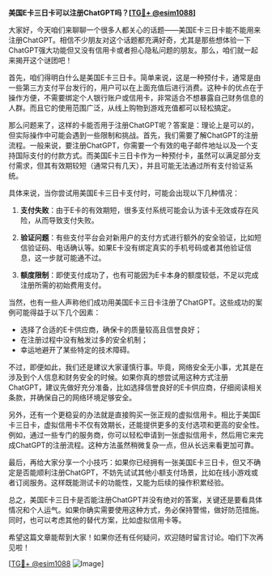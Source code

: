 **美国E卡三日卡可以注册ChatGPT吗？[[TG💪+ @esim1088](https://t.me/s/esim1088)]**

大家好，今天咱们来聊聊一个很多人都关心的话题——美国E卡三日卡能不能用来注册ChatGPT。相信不少朋友对这个话题都充满好奇，尤其是那些想体验一下ChatGPT强大功能但又没有信用卡或者担心隐私问题的朋友。那么，咱们就一起来揭开这个谜团吧！

首先，咱们得明白什么是美国E卡三日卡。简单来说，这是一种预付卡，通常是由一些第三方支付平台发行的，用户可以在上面充值后进行消费。这种卡的优点在于操作方便，不需要绑定个人银行账户或信用卡，非常适合不想暴露自己财务信息的人群。而且它的使用范围广泛，从线上购物到游戏充值都可以轻松搞定。

那么问题来了，这样的卡能否用于注册ChatGPT呢？答案是：理论上是可以的，但实际操作中可能会遇到一些限制和挑战。首先，我们需要了解ChatGPT的注册流程。一般来说，要注册ChatGPT，你需要一个有效的电子邮件地址以及一个支持国际支付的付款方式。而美国E卡三日卡作为一种预付卡，虽然可以满足部分支付需求，但其有效期较短（通常只有几天），并且可能无法通过所有支付验证系统。

具体来说，当你尝试用美国E卡三日卡支付时，可能会出现以下几种情况：

1. **支付失败**：由于E卡的有效期短，很多支付系统可能会认为该卡无效或存在风险，从而导致支付失败。
   
2. **验证问题**：有些支付平台会对新用户的支付方式进行额外的安全验证，比如短信验证码、电话确认等。如果E卡没有绑定真实的手机号码或者其他验证信息，这一步就可能通不过。

3. **额度限制**：即使支付成功了，也有可能因为E卡本身的额度较低，不足以完成注册所需的初始费用支付。

当然，也有一些人声称他们成功用美国E卡三日卡注册了ChatGPT。这些成功的案例可能得益于以下几个因素：

- 选择了合适的E卡供应商，确保卡的质量较高且信誉良好；
- 在注册过程中没有触发过多的安全机制；
- 幸运地避开了某些特定的技术障碍。

不过，即便如此，我们还是建议大家谨慎行事。毕竟，网络安全无小事，尤其是在涉及到个人信息和财务安全的时候。如果你真的想尝试用这种方式注册ChatGPT，建议先做好充分准备，比如选择信誉良好的E卡供应商，仔细阅读相关条款，并确保自己的网络环境足够安全。

另外，还有一个更稳妥的办法就是直接购买一张正规的虚拟信用卡。相比于美国E卡三日卡，虚拟信用卡不仅有效期长，还能提供更多的支付选项和更高的安全性。例如，通过一些专门的服务商，你可以轻松申请到一张虚拟信用卡，然后用它来完成ChatGPT的注册流程。这种方法虽然稍微复杂一点，但从长远来看更加可靠。

最后，再给大家分享一个小技巧：如果你已经拥有一张美国E卡三日卡，但又不确定是否能顺利注册ChatGPT，不妨先试试其他小额支付场景，比如在线小游戏或者订阅服务。这样既能测试卡的功能性，又能为后续的操作积累经验。

总之，美国E卡三日卡是否能注册ChatGPT并没有绝对的答案，关键还是要看具体情况和个人运气。如果你确实需要使用这种方式，务必保持警惕，做好防范措施。同时，也可以考虑其他的替代方案，比如虚拟信用卡等。

希望这篇文章能帮到大家！如果你还有任何疑问，欢迎随时留言讨论。咱们下次再见啦！

[[TG💪+ @esim1088](https://t.me/s/esim1088) ![Image](https://i.postimg.cc/4NQfJmqS/Snipaste-2025-05-13-00-14-12.png)]